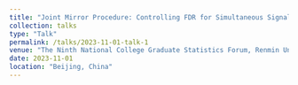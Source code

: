 ```yaml
---
title: "Joint Mirror Procedure: Controlling FDR for Simultaneous Signals"
collection: talks
type: "Talk"
permalink: /talks/2023-11-01-talk-1
venue: "The Ninth National College Graduate Statistics Forum, Renmin University of China (第九届全国高校研究生统计论坛)"
date: 2023-11-01
location: "Beijing, China"
---
```

